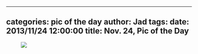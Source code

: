 
---
categories: pic of the day
author: Jad
tags: 
date: 2013/11/24 12:00:00
title: Nov. 24, Pic of the Day 
---

<figure>
<img src="/img/2013/11/24/img_5583_medium.jpg" />
<figcaption></figcaption>
</figure>
